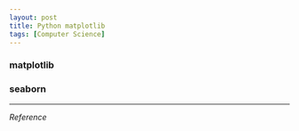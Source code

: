 ```yaml
---
layout: post
title: Python matplotlib
tags: [Computer Science]
---
```


### matplotlib


### seaborn


***
*Reference*
